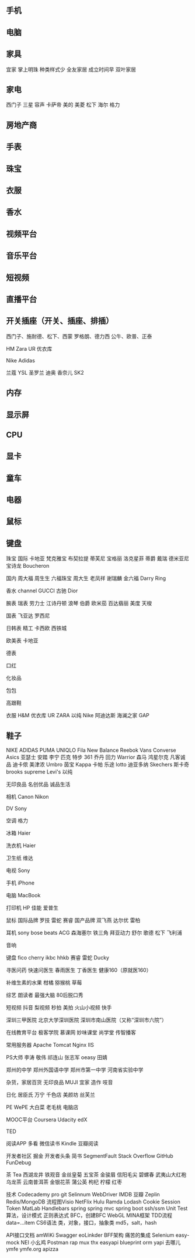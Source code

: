 ## 手机

## 电脑

## 家具
宜家
掌上明珠 种类样式少
全友家居 成立时间早
双叶家居

## 家电
西门子
三星
容声
卡萨帝
美的
美菱
松下
海尔
格力

## 房地产商

## 手表

## 珠宝

## 衣服

## 香水

## 视频平台

## 音乐平台

## 短视频

## 直播平台

## 开关插座（开关、插座、排插）
西门子、施耐德、松下、西蒙 罗格朗、德力西
公牛、欧普、正泰

HM
Zara
UR
优衣库

Nike
Adidas

兰蔻
YSL 圣罗兰
迪奥
香奈儿
SK2

## 内存

## 显示屏

## CPU

## 显卡

## 童车

## 电器

## 鼠标

## 键盘

珠宝
国际
卡地亚
梵克雅宝
布契拉提
蒂芙尼
宝格丽
洛克星菲
蒂爵
戴瑞
德米亚尼
宝诗龙 Boucheron

国内
周大福
周生生
六福珠宝
周大生
老凤祥
谢瑞麟
金六福
Darry Ring

香水
channel
GUCCI 古驰
Dior

腕表
瑞表
劳力士
江诗丹顿
浪琴
伯爵
欧米茄
百达翡丽
美度
天梭

国表
飞亚达
罗西尼


日韩表
精工
卡西欧
西铁城

欧美表
卡地亚

德表

口红

化妆品

包包

高跟鞋

衣服
H&M 优衣库 UR ZARA 以纯 Nike 阿迪达斯 海澜之家 GAP

## 鞋子
NIKE
ADIDAS
PUMA
UNIQLO
Fila
New Balance
Reebok
Vans
Converse
Asics 亚瑟士
安踏 李宁 匹克 特步 361 乔丹 回力 Warrior 森马 鸿星尔克 凡客诚品
迪卡侬
美津浓
Umbro 茵宝
Kappa 卡帕
乐途 lotto
迪亚多纳
Skechers 斯卡奇
brooks
supreme
Levi's
以纯

无印良品
名创优品
诚品生活

相机
Canon
Nikon

DV
Sony

空调
格力

冰箱
Haier

洗衣机
Haier

卫生纸
维达

电视
Sony

手机
iPhone

电脑
MacBook

打印机
HP
佳能
爱普生

鼠标
国际品牌
罗技
雷蛇
赛睿
国产品牌
双飞燕
达尔优
雷柏


耳机
sony
bose
beats
ACG
森海塞尔
铁三角
拜亚动力
舒尔
歌德
松下
飞利浦

音响

键盘
fico
cherry
ikbc
hhkb
赛睿
雷蛇
Ducky

寻医问药
快速问医生
春雨医生
丁香医生
健康160（原就医160）

补维生素的水果
柑橘
猕猴桃
草莓

综艺
朗读者
最强大脑
80后脱口秀

短视频
抖音
梨视频
秒拍
美拍
火山小视频
快手

深圳三甲医院
北京大学深圳医院
深圳市南山医院（又称“深圳市六院”）

在线教育平台
极客学院
慕课网
妙味课堂 
尚学堂
传智播客

常用服务器
Apache
Tomcat
Nginx
IIS

PS大师
李涛
敬伟
祁连山
张志军
oeasy
田婧

郑州的中学
郑州外国语中学
郑州市第一中学
河南省实验中学

杂货，家居百货
无印良品 MUJI
宜家
造作
吱音

日化
居臣氏
万宁
千色店
美颜坊
丝芙兰

PE
WePE
大白菜
老毛桃
电脑店

MOOC平台
Coursera
Udacity
edX

TED

阅读APP
多看
微信读书
Kindle
豆瓣阅读

开发者社区
掘金
开发者头条
简书
SegmentFault
Stack Overflow
GitHub
FunDebug

茶 Tea
西湖龙井
铁观音
金丝皇菊
五宝茶
金骏眉
信阳毛尖
碧螺春
武夷山大红袍
乌龙茶
云南普洱茶
金银花茶
蒲公英
枸杞
柠檬
红枣

技术
Codecademy
pro git
Selinnum
WebDriver
IMDB 豆瓣
Zeplin
Redis/MongoDB
流程图Visio
NetFlix
Hulu
Ramda
Lodash
Cookie
Session
Token
MatLab
Handlebars
spring
spring mvc
spring boot
ssh/ssm
Unit Test
算法，设计模式
正则表达式
BFC，创建BFC
WebGL
MINA框架
TDD流程
data=...item CS6语法
类，对象，接口，抽象类
md5，salt，hash

API接口文档
amWiKi
Swagger
eoLinkder
BFF架构
痛苦的集成
Selenium
easy-mock
NEI
小幺鸡
Postman
rap mux
thx
easyapi
blueprint
orm
yapi 去哪儿 ymfe ymfe.org
apizza
